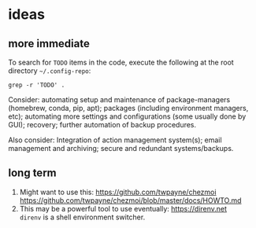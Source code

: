 # ideas

## more immediate

To search for `TODO` items in the code, execute the following at the root
directory `~/.config-repo`:

`grep -r 'TODO' .`

Consider: automating setup and maintenance of package-managers (homebrew, conda,
pip, apt); packages (including environment managers, etc); automating more
settings and configurations (some usually done by GUI); recovery; further
automation of backup procedures.

Also consider: Integration of action management system(s); email management and
archiving; secure and redundant systems/backups.

## long term

1. Might want to use this: <https://github.com/twpayne/chezmoi>  
   <https://github.com/twpayne/chezmoi/blob/master/docs/HOWTO.md>
2. This may be a powerful tool to use eventually: <https://direnv.net>  
   `direnv` is a shell environment switcher.
